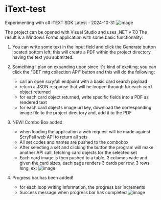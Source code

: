 # iText-test
Experimenting with c# iTEXT SDK
Latest - 2024-10-31
![image](https://github.com/user-attachments/assets/3b1070b6-fec9-4b2a-a3e5-5468096a3210)


The project can be opened with Visual Studio and uses .NET v 7.0
The result is a Windows Forms application with some basic functionality:

1. You can write some text in the input field and click the Generate button located bottom left; this will create a PDF within the project directory having the text you submitted.
2. Something I plan on expanding upon since it's kind of exciting; you can click the "GET mtg collection API" button and this will do the following:
   * call an open scryfall endpoint with a basic card search payload
   * return a JSON response that will be looped through for each card object returned
   * for each card object returned, write specific fields into a PDF as rendered text
   * for each card objects image url key, download the corresponding image file to the project directory and, add it to the PDF

3. NEW! Combo Box added:
   * when loading the application a web request will be made against ScryFall web API to return all sets
   * All set codes and names are pushed to the combobox
   * After selecting a set and clicking the button the program will make another API call, fetching card objects for the selected set
   * Each card image is then pushed to a table, 3 columns wide and, given the card sizes, each page renders 3 cards per row, 3 rows long, ex:
    ![image](https://github.com/user-attachments/assets/f1d54a32-59c6-4c8f-93e0-4c0e3db6da32)

4. Progress bar has been added!
   * for each loop writing information, the progress bar increments
   * Success message when progress bar has completed 
![image](https://github.com/user-attachments/assets/f6f75331-5246-4c55-8e5d-8b5ac6755eb3)



  
     
